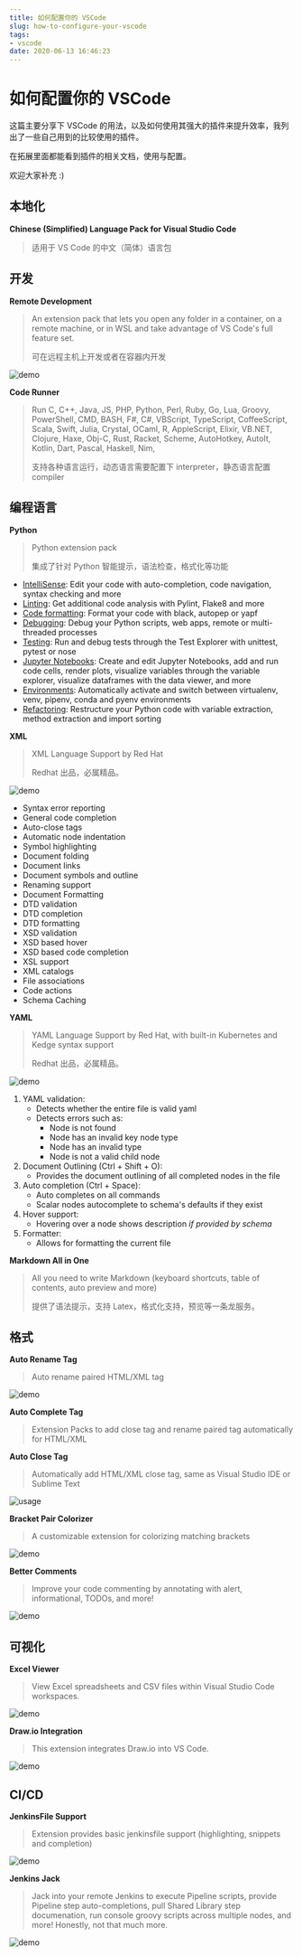 ```yaml
---
title: 如何配置你的 VSCode
slug: how-to-configure-your-vscode
tags:
- vscode
date: 2020-06-13 16:46:23
---
```

# 如何配置你的 VSCode

这篇主要分享下 VSCode 的用法，以及如何使用其强大的插件来提升效率，我列出了一些自己用到的比较使用的插件。

在拓展里面都能看到插件的相关文档，使用与配置。

欢迎大家补充 :)

## 本地化

**Chinese (Simplified) Language Pack for Visual Studio Code**

> 适用于 VS Code 的中文（简体）语言包

## 开发

**Remote Development**

> An extension pack that lets you open any folder in a container, on a remote machine, or in WSL and take advantage of VS Code's full feature set.
>
> 可在远程主机上开发或者在容器内开发

![demo](https://microsoft.github.io/vscode-remote-release/images/ssh-readme.gif)



**Code Runner**

> Run C, C++, Java, JS, PHP, Python, Perl, Ruby, Go, Lua, Groovy, PowerShell, CMD, BASH, F#, C#, VBScript, TypeScript, CoffeeScript, Scala, Swift, Julia, Crystal, OCaml, R, AppleScript, Elixir, VB.NET, Clojure, Haxe, Obj-C, Rust, Racket, Scheme, AutoHotkey, AutoIt, Kotlin, Dart, Pascal, Haskell, Nim,
>
> 支持各种语言运行，动态语言需要配置下 interpreter，静态语言配置 compiler 

## 编程语言

**Python**

> Python extension pack
>
> 集成了针对 Python 智能提示，语法检查，格式化等功能

- [IntelliSense](https://code.visualstudio.com/docs/python/editing#_autocomplete-and-intellisense): Edit your code with auto-completion, code navigation, syntax checking and more
- [Linting](https://code.visualstudio.com/docs/python/linting): Get additional code analysis with Pylint, Flake8 and more
- [Code formatting](https://code.visualstudio.com/docs/python/editing#_formatting): Format your code with black, autopep or yapf
- [Debugging](https://code.visualstudio.com/docs/python/debugging): Debug your Python scripts, web apps, remote or multi-threaded processes
- [Testing](https://code.visualstudio.com/docs/python/unit-testing): Run and debug tests through the Test Explorer with unittest, pytest or nose
- [Jupyter Notebooks](https://code.visualstudio.com/docs/python/jupyter-support): Create and edit Jupyter Notebooks, add and run code cells, render plots, visualize variables through the variable explorer, visualize dataframes with the data viewer, and more
- [Environments](https://code.visualstudio.com/docs/python/environments): Automatically activate and switch between virtualenv, venv, pipenv, conda and pyenv environments
- [Refactoring](https://code.visualstudio.com/docs/python/editing#_refactoring): Restructure your Python code with variable extraction, method extraction and import sorting

**XML**

> XML Language Support by Red Hat
>
> Redhat 出品，必属精品。

![demo](https://user-images.githubusercontent.com/148698/45977901-df208a80-c018-11e8-85ec-71c70ba8a5ca.gif)

- Syntax error reporting
- General code completion
- Auto-close tags
- Automatic node indentation
- Symbol highlighting
- Document folding
- Document links
- Document symbols and outline
- Renaming support
- Document Formatting
- DTD validation
- DTD completion
- DTD formatting
- XSD validation
- XSD based hover
- XSD based code completion
- XSL support
- XML catalogs
- File associations
- Code actions
- Schema Caching

**YAML**

> YAML Language Support by Red Hat, with built-in Kubernetes and Kedge syntax support
>
> Redhat 出品，必属精品。

![demo](https://raw.githubusercontent.com/redhat-developer/vscode-yaml/master/images/demo.gif)

1. YAML validation:
   - Detects whether the entire file is valid yaml
   - Detects errors such as:
     - Node is not found
     - Node has an invalid key node type
     - Node has an invalid type
     - Node is not a valid child node
2. Document Outlining (Ctrl + Shift + O):
   - Provides the document outlining of all completed nodes in the file
3. Auto completion (Ctrl + Space):
   - Auto completes on all commands
   - Scalar nodes autocomplete to schema's defaults if they exist
4. Hover support:
   - Hovering over a node shows description *if provided by schema*
5. Formatter:
   - Allows for formatting the current file



**Markdown All in One**

> All you need to write Markdown (keyboard shortcuts, table of contents, auto preview and more)
>
> 提供了语法提示，支持 Latex，格式化支持，预览等一条龙服务。

## 格式

**Auto Rename Tag**

> Auto rename paired HTML/XML tag

![demo](https://github.com/formulahendry/vscode-auto-rename-tag/raw/master/images/usage.gif)



**Auto Complete Tag**

> Extension Packs to add close tag and rename paired tag automatically for HTML/XML



**Auto Close Tag**

> Automatically add HTML/XML close tag, same as Visual Studio IDE or Sublime Text

![usage](https://github.com/formulahendry/vscode-auto-close-tag/raw/master/images/usage.gif)



**Bracket Pair Colorizer**

> A customizable extension for colorizing matching brackets

![demo](https://github.com/CoenraadS/Bracket-Pair-Colorizer-2/raw/master/images/example.png)



**Better Comments**

> Improve your code commenting by annotating with alert, informational, TODOs, and more!

![demo](https://github.com/aaron-bond/better-comments/raw/master/images/better-comments.PNG)

## 可视化

**Excel Viewer**

> View Excel spreadsheets and CSV files within Visual Studio Code workspaces.

![demo](https://juback.blob.core.windows.net/img/csv-preview-2.gif)



**Draw.io Integration**

> This extension integrates Draw.io into VS Code.

![demo](https://github.com/hediet/vscode-drawio/raw/master/docs/demo.gif)



## CI/CD

**JenkinsFile Support**

> Extension provides basic jenkinsfile support (highlighting, snippets and completion)

![demo](https://github.com/sgwozdz/jenkinsfile-support/raw/master/images/functionality.png)



**Jenkins Jack**

> Jack into your remote Jenkins to execute Pipeline scripts, provide Pipeline step auto-completions, pull Shared Library step documenation, run console groovy scripts across multiple nodes, and more! Honestly, not that much more.

![demo](https://github.com/tabeyti/jenkins-jack/raw/master/images/demo.gif)


